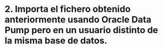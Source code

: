 # 2. Importa el fichero obtenido anteriormente usando Oracle Data Pump pero en un usuario distinto de la misma base de datos.